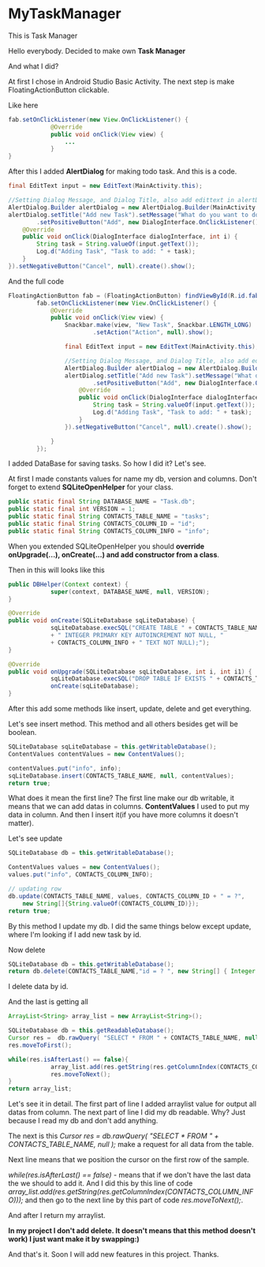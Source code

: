 # MyTaskManager
This is Task Manager

Hello everybody. Decided to make own **Task Manager**

And what I did?

At first I chose in Android Studio Basic Activity.
The next step is make FloatingActionButton clickable.

Like here 
```java
fab.setOnClickListener(new View.OnClickListener() {
            @Override
            public void onClick(View view) {
                ...
            }
}
```
After this I added **AlertDialog** for making todo task. And this is a code.
```java
final EditText input = new EditText(MainActivity.this);

//Setting Dialog Message, and Dialog Title, also add edittext in alertDialog and show everything
AlertDialog.Builder alertDialog = new AlertDialog.Builder(MainActivity.this);
alertDialog.setTitle("Add new Task").setMessage("What do you want to do?").setView(input)
        .setPositiveButton("Add", new DialogInterface.OnClickListener() {
    @Override
    public void onClick(DialogInterface dialogInterface, int i) {
        String task = String.valueOf(input.getText());
        Log.d("Adding Task", "Task to add: " + task);
    }
}).setNegativeButton("Cancel", null).create().show();
```

And the full code
```java
FloatingActionButton fab = (FloatingActionButton) findViewById(R.id.fab);
        fab.setOnClickListener(new View.OnClickListener() {
            @Override
            public void onClick(View view) {
                Snackbar.make(view, "New Task", Snackbar.LENGTH_LONG)
                        .setAction("Action", null).show();

                final EditText input = new EditText(MainActivity.this);

                //Setting Dialog Message, and Dialog Title, also add edittext in alertDialog and show everything
                AlertDialog.Builder alertDialog = new AlertDialog.Builder(MainActivity.this);
                alertDialog.setTitle("Add new Task").setMessage("What do you want to do?").setView(input)
                        .setPositiveButton("Add", new DialogInterface.OnClickListener() {
                    @Override
                    public void onClick(DialogInterface dialogInterface, int i) {
                        String task = String.valueOf(input.getText());
                        Log.d("Adding Task", "Task to add: " + task);
                    }
                }).setNegativeButton("Cancel", null).create().show();

            }
        });
```

I added DataBase for saving tasks. So how I did it? Let's see.

At first I made constants values for name my db, version and columns. Don't forget to extend **SQLiteOpenHelper** for your class.

```java
public static final String DATABASE_NAME = "Task.db";
public static final int VERSION = 1;
public static final String CONTACTS_TABLE_NAME = "tasks";
public static final String CONTACTS_COLUMN_ID = "id";
public static final String CONTACTS_COLUMN_INFO = "info";
```

When you extended SQLiteOpenHelper you should **override onUpgrade(...), onCreate(...) and add constructor from a class**.

Then in this will looks like this

```java
public DBHelper(Context context) {
            super(context, DATABASE_NAME, null, VERSION);
}

@Override
public void onCreate(SQLiteDatabase sqLiteDatabase) {
            sqLiteDatabase.execSQL("CREATE TABLE " + CONTACTS_TABLE_NAME + " ( " + CONTACTS_COLUMN_ID
            + " INTEGER PRIMARY KEY AUTOINCREMENT NOT NULL, "
            + CONTACTS_COLUMN_INFO + " TEXT NOT NULL);");
}

@Override
public void onUpgrade(SQLiteDatabase sqLiteDatabase, int i, int i1) {
            sqLiteDatabase.execSQL("DROP TABLE IF EXISTS " + CONTACTS_TABLE_NAME);
            onCreate(sqLiteDatabase);
}
```

After this add some methods like insert, update, delete and get everything.

Let's see insert method. This method and all others besides get will be boolean.

```java
SQLiteDatabase sqLiteDatabase = this.getWritableDatabase();
ContentValues contentValues = new ContentValues();

contentValues.put("info", info);
sqLiteDatabase.insert(CONTACTS_TABLE_NAME, null, contentValues);
return true;
```

What does it mean the first line? The first line make our db writable, it means that we can add datas in columns. **ContentValues** I used to put my data in column. And then I insert it(if you have more columns it doesn't matter).

Let's see update

```java
SQLiteDatabase db = this.getWritableDatabase();

ContentValues values = new ContentValues();
values.put("info", CONTACTS_COLUMN_INFO);

// updating row
db.update(CONTACTS_TABLE_NAME, values, CONTACTS_COLUMN_ID + " = ?",
    new String[]{String.valueOf(CONTACTS_COLUMN_ID)});
return true;
```

By this method I update my db. I did the same things below except update, where I'm looking if I add new task by id.

Now delete

```java
SQLiteDatabase db = this.getWritableDatabase();
return db.delete(CONTACTS_TABLE_NAME,"id = ? ", new String[] { Integer.toString(id) });
```

I delete data by id.

And the last is getting all

```java
ArrayList<String> array_list = new ArrayList<String>();

SQLiteDatabase db = this.getReadableDatabase();
Cursor res =  db.rawQuery( "SELECT * FROM " + CONTACTS_TABLE_NAME, null );
res.moveToFirst();

while(res.isAfterLast() == false){
            array_list.add(res.getString(res.getColumnIndex(CONTACTS_COLUMN_INFO)));
            res.moveToNext();
}
return array_list;
```

Let's see it in detail. The first part of line I added arraylist value for output all datas from column. The next part of line I did my db readable. Why? Just because I read my db and don't add anything. 

The next is this *Cursor res =  db.rawQuery( "SELECT * FROM " + CONTACTS_TABLE_NAME, null );*  make a request for all data from the table. 

Next line means that we position the cursor on the first row of the sample. 

*while(res.isAfterLast() == false)* - means that if we don't have the last data the we should to add it. And I did this by this line of code *array_list.add(res.getString(res.getColumnIndex(CONTACTS_COLUMN_INFO)));* and then go to the next line by this part of code *res.moveToNext();*.

And after I return my arraylist.

**In my project I don't add delete. It doesn't means that this method doesn't work) I just want make it by swapping:)**

And that's it. Soon I will add new features in this project. Thanks.
